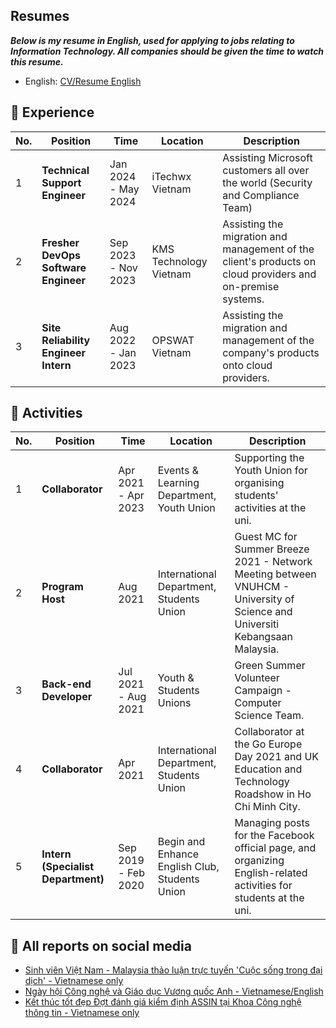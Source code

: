 ## Resumes

**_Below is my resume in English, used for applying to jobs relating to Information Technology. All companies should be given the time to watch this resume._**

- English: [CV/Resume English](../../../../../public/docs/TUAN-ANH-BUI-LE-English.pdf)

## 🏫 Experience

| No. | Position                             | Time                | Location               | Description                                                                                                |
| --- | ------------------------------------ | ------------------- | ---------------------- | ---------------------------------------------------------------------------------------------------------- |
| 1   | **Technical Support Engineer**       | Jan 2024 - May 2024 | iTechwx Vietnam        | Assisting Microsoft customers all over the world (Security and Compliance Team)                            |
| 2   | **Fresher DevOps Software Engineer** | Sep 2023 - Nov 2023 | KMS Technology Vietnam | Assisting the migration and management of the client's products on cloud providers and on-premise systems. |
| 3   | **Site Reliability Engineer Intern** | Aug 2022 - Jan 2023 | OPSWAT Vietnam         | Assisting the migration and management of the company's products onto cloud providers.                     |

## 📣 Activities

| No. | Position                           | Time                | Location                                       | Description                                                                                                                  |
| --- | ---------------------------------- | ------------------- | ---------------------------------------------- | ---------------------------------------------------------------------------------------------------------------------------- |
| 1   | **Collaborator**                   | Apr 2021 - Apr 2023 | Events & Learning Department, Youth Union      | Supporting the Youth Union for organising students' activities at the uni.                                                   |
| 2   | **Program Host**                   | Aug 2021            | International Department, Students Union       | Guest MC for Summer Breeze 2021 - Network Meeting between VNUHCM - University of Science and Universiti Kebangsaan Malaysia. |
| 3   | **Back-end Developer**             | Jul 2021 - Aug 2021 | Youth & Students Unions                        | Green Summer Volunteer Campaign - Computer Science Team.                                                                     |
| 4   | **Collaborator**                   | Apr 2021            | International Department, Students Union       | Collaborator at the Go Europe Day 2021 and UK Education and Technology Roadshow in Ho Chi Minh City.                         |
| 5   | **Intern (Specialist Department)** | Sep 2019 - Feb 2020 | Begin and Enhance English Club, Students Union | Managing posts for the Facebook official page, and organizing English-related activities for students at the uni.            |

## 📜 All reports on social media

- [Sinh viên Việt Nam - Malaysia thảo luận trực tuyến 'Cuộc sống trong đại dịch' - Vietnamese only](https://tuoitre.vn/sinh-vien-viet-nam-malaysia-thao-luan-truc-tuyen-cuoc-song-trong-dai-dich-20210807122658403.htm)
- [Ngày hội Công nghệ và Giáo dục Vương quốc Anh - Vietnamese/English](https://www.linkedin.com/feed/update/urn:li:activity:6792718845288292352/)
- [Kết thúc tốt đẹp Đợt đánh giá kiểm định ASSIN tại Khoa Công nghệ thông tin - Vietnamese only](https://www.facebook.com/VNUHCM.US/posts/pfbid02ctU7UNaURaQhDuHurjoYHxgGTYWQesWco2zJPx6muHzEPDCrwnUktcuJ95CR5kcdl)
